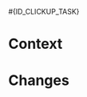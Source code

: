 <!-- Colocar entre las llaves la id de la tarea de clickup -->
#{ID_CLICKUP_TASK}

<!-- Cuál es la razón por la que se creo este PR -->
# Context

<!-- Cambios (opcional, si no se completa eliminar título) -->
# Changes
